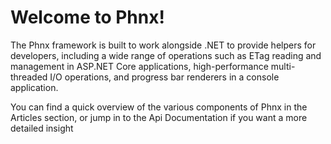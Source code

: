 # Welcome to Phnx!

The Phnx framework is built to work alongside .NET to provide helpers for developers, including a wide range of operations such as ETag reading and management in ASP.NET Core applications, high-performance multi-threaded I/O operations, and progress bar renderers in a console application.

You can find a quick overview of the various components of Phnx in the Articles section, or jump in to the Api Documentation if you want a more detailed insight